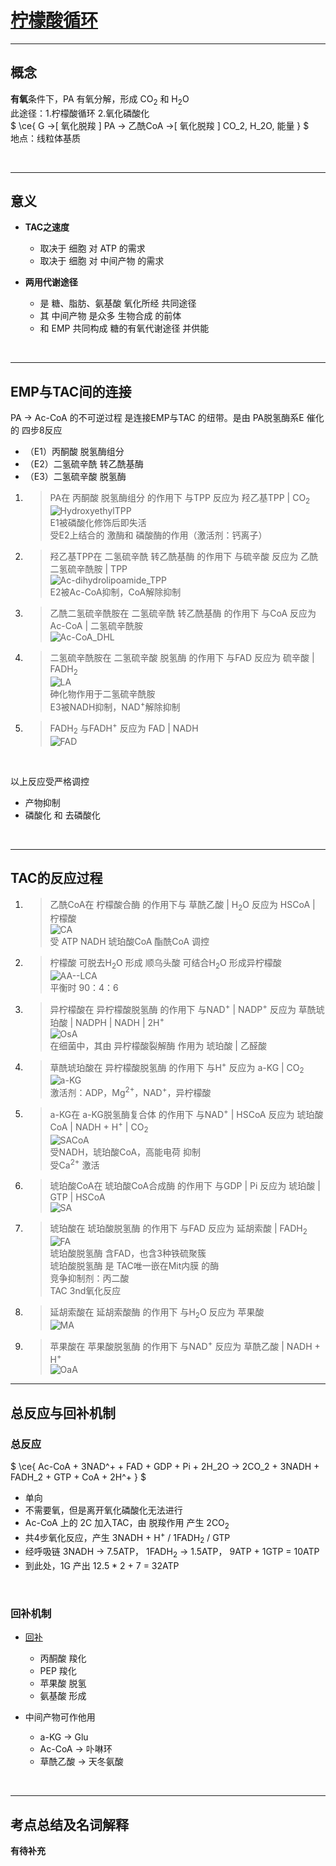 # [柠檬酸循环](https://blog.slchy.com/note/%E7%94%9F%E7%89%A9%E5%8C%96%E5%AD%A6%E7%AC%94%E8%AE%B0-40-78.pdf#page=1)

***

## 概念

**有氧**条件下，PA 有氧分解，形成 CO<sub>2</sub> 和 H<sub>2</sub>O <br>
此途径：1.柠檬酸循环 2.氧化磷酸化<br>
$ \ce{ G ->[ 氧化脱羧 ] PA -> 乙酰CoA ->[ 氧化脱羧 ] CO_2, H_2O, 能量 } $ <br>
地点：线粒体基质<br>

<br>

***

## 意义

* **TAC之速度**<br>
  * 取决于 细胞 对 ATP 的需求
  * 取决于 细胞 对 中间产物 的需求

* **两用代谢途径**<br>
  * 是 糖、脂肪、氨基酸 氧化所经 共同途径
  * 其 中间产物 是众多 生物合成 的前体
  * 和 EMP 共同构成 糖的有氧代谢途径 并供能

<br>

***

## EMP与TAC间的连接

PA -> Ac-CoA 的不可逆过程 是连接EMP与TAC 的纽带。是由 PA脱氢酶系E 催化的 四步8反应<br>
* （E1）丙酮酸 脱氢酶组分
* （E2）二氢硫辛酰 转乙酰基酶
* （E3）二氢硫辛酸 脱氢酶

1. > PA在 丙酮酸 脱氢酶组分 的作用下 与TPP 反应为 羟乙基TPP | CO<sub>2</sub><br>![HydroxyethylTPP](https://cdn.jsdelivr.net/gh/sakurakouji-luna/pic@main/bio/BioChemistry/tac/HydroxyethylTPP.png)<br>E1被磷酸化修饰后即失活<br>受E2上结合的 激酶和 磷酸酶的作用（激活剂：钙离子）<br>
2. > 羟乙基TPP在 二氢硫辛酰 转乙酰基酶 的作用下 与硫辛酸 反应为 乙酰二氢硫辛酰胺 | TPP<br>![Ac-dihydrolipoamide_TPP](https://cdn.jsdelivr.net/gh/sakurakouji-luna/pic@main/bio/BioChemistry/tac/Ac-dihydrolipoamide_TPP.png)<br>E2被Ac-CoA抑制，CoA解除抑制<br>
3. > 乙酰二氢硫辛酰胺在 二氢硫辛酰 转乙酰基酶 的作用下 与CoA 反应为 Ac-CoA | 二氢硫辛酰胺<br>![Ac-CoA_DHL](https://cdn.jsdelivr.net/gh/sakurakouji-luna/pic@main/bio/BioChemistry/tac/Ac-CoA_DHL.png)<br>
4. > 二氢硫辛酰胺在 二氢硫辛酸 脱氢酶 的作用下 与FAD 反应为 硫辛酸 | FADH<sub>2</sub><br>![LA](https://cdn.jsdelivr.net/gh/sakurakouji-luna/pic@main/bio/BioChemistry/tac/LA.png)<br>砷化物作用于二氢硫辛酰胺<br>E3被NADH抑制，NAD<sup>+</sup>解除抑制<br>
5. > FADH<sub>2</sub> 与FADH<sup>+</sup> 反应为 FAD | NADH<br>![FAD](https://cdn.jsdelivr.net/gh/sakurakouji-luna/pic@main/bio/BioChemistry/tac/FAD.png)<br>

<br>

以上反应受严格调控<br>
* 产物抑制
* 磷酸化 和 去磷酸化

<br>

***

## TAC的反应过程

1. > 乙酰CoA在 柠檬酸合酶 的作用下与 草酰乙酸 | H<sub>2</sub>O 反应为 HSCoA | 柠檬酸<br>![CA](https://cdn.jsdelivr.net/gh/sakurakouji-luna/pic@main/bio/BioChemistry/tac/CA.png)<br>受 ATP NADH 琥珀酸CoA 酯酰CoA 调控<br>
2. > 柠檬酸 可脱去H<sub>2</sub>O 形成 顺乌头酸 可结合H<sub>2</sub>O 形成异柠檬酸<br>![AA--LCA](https://cdn.jsdelivr.net/gh/sakurakouji-luna/pic@main/bio/BioChemistry/tac/AA--LCA.png)<br>平衡时 90：4：6<br>
3. > 异柠檬酸在 异柠檬酸脱氢酶 的作用下 与NAD<sup>+</sup> | NADP<sup>+</sup> 反应为 草酰琥珀酸 | NADPH | NADH | 2H<sup>+</sup><br>![OsA](https://cdn.jsdelivr.net/gh/sakurakouji-luna/pic@main/bio/BioChemistry/tac/OsA.png)<br>在细菌中，其由 异柠檬酸裂解酶 作用为 琥珀酸 | 乙醛酸<br>
4. > 草酰琥珀酸在 异柠檬酸脱氢酶 的作用下 与H<sup>+</sup> 反应为 a-KG | CO<sub>2</sub><br>![a-KG](https://cdn.jsdelivr.net/gh/sakurakouji-luna/pic@main/bio/BioChemistry/tac/a-KG.png)<br>激活剂：ADP，Mg<sup>2+</sup>，NAD<sup>+</sup>，异柠檬酸<br>
5. > a-KG在 a-KG脱氢酶复合体 的作用下 与NAD<sup>+</sup> | HSCoA 反应为 琥珀酸CoA | NADH + H<sup>+</sup> | CO<sub>2</sub> <br>![SACoA](https://cdn.jsdelivr.net/gh/sakurakouji-luna/pic@main/bio/BioChemistry/tac/SACoA.png)<br>受NADH，琥珀酸CoA，高能电荷 抑制<br>受Ca<sup>2+</sup> 激活<br>
6. > 琥珀酸CoA在 琥珀酸CoA合成酶 的作用下 与GDP | Pi 反应为 琥珀酸 | GTP | HSCoA<br>![SA](https://cdn.jsdelivr.net/gh/sakurakouji-luna/pic@main/bio/BioChemistry/tac/SA.png)<br>
7. > 琥珀酸在 琥珀酸脱氢酶 的作用下 与FAD 反应为 延胡索酸 | FADH<sub>2</sub><br>![FA](https://cdn.jsdelivr.net/gh/sakurakouji-luna/pic@main/bio/BioChemistry/tac/FA.png)<br>琥珀酸脱氢酶 含FAD，也含3种铁硫聚簇<br>琥珀酸脱氢酶 是 TAC唯一嵌在Mit内膜 的酶<br>竞争抑制剂：丙二酸<br>TAC 3nd氧化反应<br>
8. > 延胡索酸在 延胡索酸酶 的作用下 与H<sub>2</sub>O 反应为 苹果酸<br>![MA](https://cdn.jsdelivr.net/gh/sakurakouji-luna/pic@main/bio/BioChemistry/tac/MA.png)<br>
9. > 苹果酸在 苹果酸脱氢酶 的作用下 与NAD<sup>+</sup> 反应为 草酰乙酸 | NADH + H<sup>+</sup><br>![OaA](https://cdn.jsdelivr.net/gh/sakurakouji-luna/pic@main/bio/BioChemistry/tac/OaA.png)<br>


*** 

## 总反应与回补机制

### 总反应

$ \ce{ Ac-CoA + 3NAD^+ + FAD + GDP + Pi + 2H_2O -> 2CO_2 + 3NADH + FADH_2 + GTP + CoA + 2H^+ } $ <br>
* 单向
* 不需要氧，但是离开氧化磷酸化无法进行
* Ac-CoA 上的 2C 加入TAC，由 脱羧作用 产生 2CO<sub>2</sub> 
* 共4步氧化反应，产生 3NADH + H<sup>+</sup> / 1FADH<sub>2</sub> / GTP
* 经呼吸链 3NADH -> 7.5ATP， 1FADH<sub>2</sub> -> 1.5ATP， 9ATP + 1GTP = 10ATP
* 到此处，1G 产出 12.5 * 2 + 7 = 32ATP

<br>

### 回补机制

* [回补](https://blog.slchy.com/note/%E7%94%9F%E7%89%A9%E5%8C%96%E5%AD%A6%E7%AC%94%E8%AE%B0-1-39.pdf#page=44)

  * 丙酮酸 羧化
  * PEP 羧化
  * 苹果酸 脱氢
  * 氨基酸 形成

* 中间产物可作他用
  * a-KG -> Glu
  * Ac-CoA -> 卟啉环
  * 草酰乙酸 -> 天冬氨酸

<br>

***

## 考点总结及名词解释

**有待补充**
